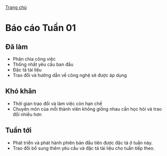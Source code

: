 [Trang chủ](/)

# Báo cáo Tuần 01
## Đã làm

- Phân chia công việc
- Thống nhất yêu cầu ban đầu
- Đặc tả tài liệu
- Trao đổi và hướng dẫn về công nghệ sẽ được áp dụng


## Khó khăn

- Thời gian trao đổi và làm việc còn hạn chế
- Chuyên môn của mỗi thành viên không giống nhau cần học hỏi và trao đổi nhiều hơn

## Tuần tới

- Phát triển và phát hành phiên bản đầu tiên được đặc tả ở tuần này.
- Trao đổi bổ sung thêm yêu cầu và đặc tả tài liệu cho tuần tiếp theo.
